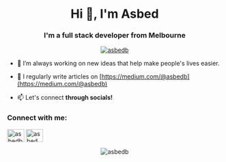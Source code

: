 <h1 align="center">Hi 👋, I'm Asbed</h1>
<h3 align="center">I'm a full stack developer from Melbourne</h3>

<p align="center"> <a href="https://github.com/ryo-ma/github-profile-trophy"><img src="https://github-profile-trophy.vercel.app/?username=asbedb&theme=dracula" alt="asbedb" /></a> </p>

- 🔭 I’m always working on new ideas that help make people's lives easier.

- 📝 I regularly write articles on [https://medium.com/@asbedb](https://medium.com/@asbedb)

- 📫 Let's connect **through socials!**

<h3 align="left">Connect with me:</h3>
<p align="left">
<a href="https://bsky.app/profile/asbedb.bsky.social" target="blank"><img align="center" src="https://upload.wikimedia.org/wikipedia/commons/7/7a/Bluesky_Logo.svg" alt="asbedb" height="30" width="40" /></a>
<a href="https://linkedin.com/in/asbed" target="blank"><img align="center" src="https://raw.githubusercontent.com/rahuldkjain/github-profile-readme-generator/master/src/images/icons/Social/linked-in-alt.svg" alt="asbed" height="30" width="40" /></a>
</p>

<p align="center"><img align="center" src="https://github-readme-stats.vercel.app/api/top-langs?username=asbedb&show_icons=true&locale=en&layout=compact&theme=dracula" alt="asbedb" /></p>
